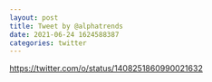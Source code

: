 ```yaml
--- 
layout: post 
title: Tweet by @alphatrends 
date: 2021-06-24 1624588387 
categories: twitter 
--- 
```

https://twitter.com/o/status/1408251860990021632